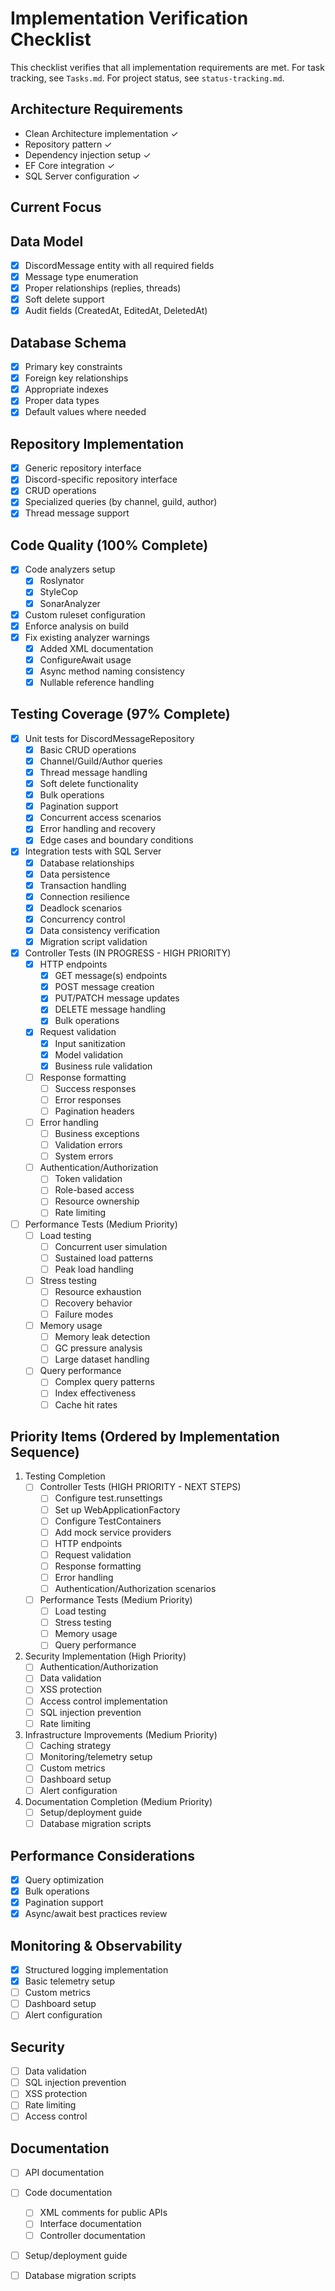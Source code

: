 # Implementation Verification Checklist

This checklist verifies that all implementation requirements are met. For task tracking, see `Tasks.md`. For project status, see `status-tracking.md`.

## Architecture Requirements
- Clean Architecture implementation ✓
- Repository pattern ✓
- Dependency injection setup ✓
- EF Core integration ✓
- SQL Server configuration ✓

## Current Focus

## Data Model
- [x] DiscordMessage entity with all required fields
- [x] Message type enumeration
- [x] Proper relationships (replies, threads)
- [x] Soft delete support
- [x] Audit fields (CreatedAt, EditedAt, DeletedAt)

## Database Schema
- [x] Primary key constraints
- [x] Foreign key relationships
- [x] Appropriate indexes
- [x] Proper data types
- [x] Default values where needed

## Repository Implementation
- [x] Generic repository interface
- [x] Discord-specific repository interface
- [x] CRUD operations
- [x] Specialized queries (by channel, guild, author)
- [x] Thread message support

## Code Quality (100% Complete)
- [x] Code analyzers setup
  - [x] Roslynator
  - [x] StyleCop
  - [x] SonarAnalyzer
- [x] Custom ruleset configuration
- [x] Enforce analysis on build
- [x] Fix existing analyzer warnings
  - [x] Added XML documentation
  - [x] ConfigureAwait usage
  - [x] Async method naming consistency
  - [x] Nullable reference handling

## Testing Coverage (97% Complete)
- [x] Unit tests for DiscordMessageRepository
  - [x] Basic CRUD operations
  - [x] Channel/Guild/Author queries
  - [x] Thread message handling
  - [x] Soft delete functionality
  - [x] Bulk operations
  - [x] Pagination support
  - [x] Concurrent access scenarios
  - [x] Error handling and recovery
  - [x] Edge cases and boundary conditions

- [x] Integration tests with SQL Server
  - [x] Database relationships
  - [x] Data persistence
  - [x] Transaction handling
  - [x] Connection resilience
  - [x] Deadlock scenarios
  - [x] Concurrency control
  - [x] Data consistency verification
  - [x] Migration script validation

- [x] Controller Tests (IN PROGRESS - HIGH PRIORITY)
  - [x] HTTP endpoints
    - [x] GET message(s) endpoints
    - [x] POST message creation
    - [x] PUT/PATCH message updates
    - [x] DELETE message handling
    - [x] Bulk operations
  - [x] Request validation
    - [x] Input sanitization
    - [x] Model validation
    - [x] Business rule validation
  - [ ] Response formatting
    - [ ] Success responses
    - [ ] Error responses
    - [ ] Pagination headers
  - [ ] Error handling
    - [ ] Business exceptions
    - [ ] Validation errors
    - [ ] System errors
  - [ ] Authentication/Authorization
    - [ ] Token validation
    - [ ] Role-based access
    - [ ] Resource ownership
    - [ ] Rate limiting

- [ ] Performance Tests (Medium Priority)
  - [ ] Load testing
    - [ ] Concurrent user simulation
    - [ ] Sustained load patterns
    - [ ] Peak load handling
  - [ ] Stress testing
    - [ ] Resource exhaustion
    - [ ] Recovery behavior
    - [ ] Failure modes
  - [ ] Memory usage
    - [ ] Memory leak detection
    - [ ] GC pressure analysis
    - [ ] Large dataset handling
  - [ ] Query performance
    - [ ] Complex query patterns
    - [ ] Index effectiveness
    - [ ] Cache hit rates

## Priority Items (Ordered by Implementation Sequence)
1. Testing Completion
   - [ ] Controller Tests (HIGH PRIORITY - NEXT STEPS)
     - [ ] Configure test.runsettings
     - [ ] Set up WebApplicationFactory
     - [ ] Configure TestContainers
     - [ ] Add mock service providers
     - [ ] HTTP endpoints
     - [ ] Request validation
     - [ ] Response formatting
     - [ ] Error handling
     - [ ] Authentication/Authorization scenarios
   - [ ] Performance Tests (Medium Priority)
     - [ ] Load testing
     - [ ] Stress testing
     - [ ] Memory usage
     - [ ] Query performance

2. Security Implementation (High Priority)
   - [ ] Authentication/Authorization
   - [ ] Data validation
   - [ ] XSS protection
   - [ ] Access control implementation
   - [ ] SQL injection prevention
   - [ ] Rate limiting

3. Infrastructure Improvements (Medium Priority)
   - [ ] Caching strategy
   - [ ] Monitoring/telemetry setup
   - [ ] Custom metrics
   - [ ] Dashboard setup
   - [ ] Alert configuration

4. Documentation Completion (Medium Priority)
   - [ ] Setup/deployment guide
   - [ ] Database migration scripts

## Performance Considerations
- [x] Query optimization
- [x] Bulk operations
- [x] Pagination support
- [x] Async/await best practices review

## Monitoring & Observability
- [x] Structured logging implementation
- [x] Basic telemetry setup
- [ ] Custom metrics
- [ ] Dashboard setup
- [ ] Alert configuration

## Security
- [ ] Data validation
- [ ] SQL injection prevention
- [ ] XSS protection
- [ ] Rate limiting
- [ ] Access control

## Documentation
- [ ] API documentation
- [ ] Code documentation
  - [ ] XML comments for public APIs
  - [ ] Interface documentation
  - [ ] Controller documentation
- [ ] Setup/deployment guide
- [ ] Database migration scripts


